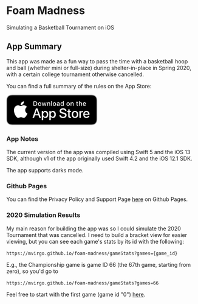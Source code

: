 # Foam Madness

Simulating a Basketball Tournament on iOS

## App Summary

This app was made as a fun way to pass the time with a basketball hoop and ball 
(whether mini or full-size) during shelter-in-place in Spring 2020, 
with a certain college tournament otherwise cancelled.

You can find a full summary of the rules on the App Store:

[<img src="app-store-badge.svg">](https://apps.apple.com/us/app/foam-madness/id1507627005)

### App Notes

The current version of the app was compiled using Swift 5 and the iOS 13 SDK,
although v1 of the app originally used Swift 4.2 and the iOS 12.1 SDK.

The app supports darks mode.

### Github Pages

You can find the Privacy Policy and Support Page [here](https://mvirgo.github.io/foam-madness/)
on Github Pages.

### 2020 Simulation Results

My main reason for building the app was so I could simulate the 2020 Tournament that was cancelled.
I need to build a bracket view for easier viewing, but you can see each game's stats by its id with the following:

```
https://mvirgo.github.io/foam-madness/gameStats?games={game_id}
```

E.g., the Championship game is game ID 66 (the 67th game, starting from zero), so you'd go to

```
https://mvirgo.github.io/foam-madness/gameStats?games=66
```

Feel free to start with the first game (game id "0") [here](https://mvirgo.github.io/foam-madness/gameStats?games=0).
